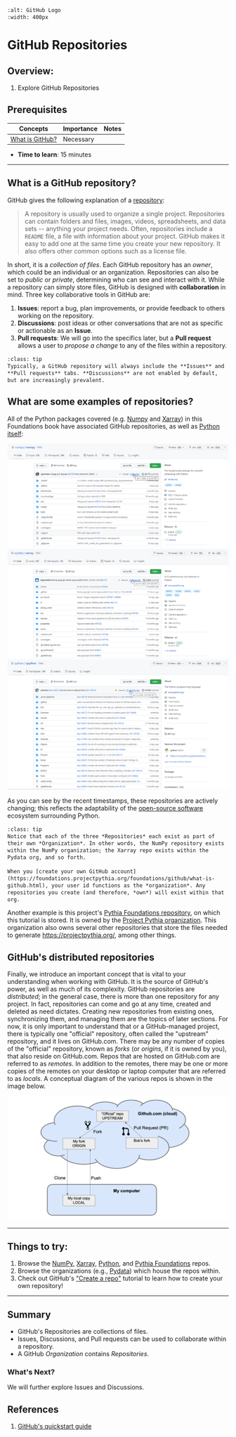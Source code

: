 ```{image} ../../images/GitHub-logo.png
:alt: GitHub Logo
:width: 400px
```

# GitHub Repositories

## Overview:

1. Explore GitHub Repositories

## Prerequisites

| Concepts                                                                                        | Importance | Notes |
| ----------------------------------------------------------------------------------------------- | ---------- | ----- |
| [What is GitHub?](https://foundations.projectpythia.org/foundations/github/what-is-github.html) | Necessary  |       |

- **Time to learn**: 15 minutes

---

## What is a GitHub repository?

GitHub gives the following explanation of a [repository](https://docs.github.com/en/get-started/quickstart/hello-world):

> A repository is usually used to organize a single project. Repositories can contain folders and files, images, videos, spreadsheets, and data sets -- anything your project needs. Often, repositories include a `README` file, a file with information about your project. GitHub makes it easy to add one at the same time you create your new repository. It also offers other common options such as a license file.

In short, it is a _collection of files_. Each GitHub repository has an _owner_, which could be an individual or an organization. Repositories can also be set to _public_ or _private_, determining who can see and interact with it. While a repository can simply store files, GitHub is designed with **collaboration** in mind. Three key collaborative tools in GitHub are:

1. **Issues**: report a bug, plan improvements, or provide feedback to others working on the repository.
1. **Discussions**: post ideas or other conversations that are not as specific or actionable as an **Issue**.
1. **Pull requests**: We will go into the specifics later, but a **Pull request** allows a user to _propose a change_ to any of the files within a repository.

```{admonition} Tip
:class: tip
Typically, a GitHub repository will always include the **Issues** and **Pull requests** tabs. **Discussions** are not enabled by default, but are increasingly prevalent.
```

## What are some examples of repositories?

All of the Python packages covered (e.g. [Numpy](https://github.com/numpy/numpy) and [Xarray](https://github.com/pydata/xarray)) in this Foundations book have associated GitHub repositories, as well as [Python itself](https://github.com/python/cpython):

<img src="../../images/GitHubNumPy.png" alt="NumPy GitHub">

<img src="../../images/GitHubXarray.png" alt="Xarray GitHub">

<img src="../../images/GitHubPython.png" alt="Python GitHub">

As you can see by the recent timestamps, these repositories are actively changing; this reflects the adaptability of the [open-source software](https://opensource.org/osd) ecosystem surrounding Python.

```{admonition} Tip
:class: tip
Notice that each of the three *Repositories* each exist as part of their own *Organization*. In other words, the NumPy repository exists within the NumPy organization; the Xarray repo exists within the Pydata org, and so forth.

When you [create your own GitHub account](https://foundations.projectpythia.org/foundations/github/what-is-github.html), your user id functions as the *organization*. Any repositories you create (and therefore, *own*) will exist within that org.
```

Another example is this project's [Pythia Foundations repository](https://github.com/ProjectPythia/pythia-foundations), on which this tutorial is stored. It is owned by the [Project Pythia organization](https://github.com/ProjectPythia). This organization also owns several other repositories that store the files needed to generate <https://projectpythia.org/>, among other things.

## GitHub's distributed repositories

Finally, we introduce an important concept that is vital to your
understanding when working with GitHub. It is the source of GitHub's power, as well
as much of its complexity. GitHub repositories
are _distributed_; in the general case, there is more than one
repository for any project. In fact, repositories can come and go
at any time, created and deleted as need dictates. Creating new
repositories from existing ones, synchronizing them, and managing them
are the topics of later sections. For now, it is only important to
understand that or a GitHub-managed project, there is typically one
"official" repository, often called the "upstream" repository, and it lives on GitHub.com. There may be any
number of copies of the "official" repository, known as _forks_ (or _origins_,
if it is owned by you),
that also reside on GitHub.com. Repos that are hosted on GitHub.com
are referred to as _remotes_. In addition to the remotes, there may
be one or more copies of the remotes on your desktop or laptop
computer that are referred to as _locals_. A conceptual diagram of
the various repos is shown in the image below.

![GitHub repositories](../../images/github-repos.png)

---

## Things to try:

1. Browse the [NumPy](https://github.com/numpy/numpy), [Xarray](https://github.com/pydata/xarray), [Python](https://github.com/python/cpython), and [Pythia Foundations](https://github.com/ProjectPythia/pythia-foundations) repos.
1. Browse the organizations (e.g., [Pydata](https://github.com/pydata)) which house the repos within.
1. Check out GitHub's ["Create a repo"](https://docs.github.com/en/get-started/quickstart/create-a-repo) tutorial to learn how to create your own repository!

---

## Summary

- GitHub's Repositories are collections of files.
- Issues, Discussions, and Pull requests can be used to collaborate within a repository.
- A GitHub _Organization_ contains _Repositories_.

### What's Next?

We will further explore Issues and Discussions.

## References

1. [GitHub's quickstart guide](https://docs.github.com/en/get-started/quickstart)
